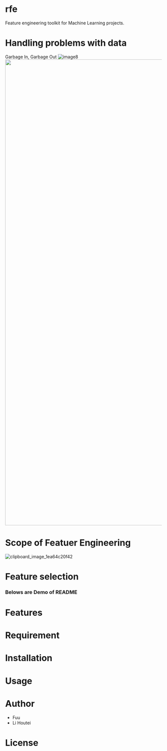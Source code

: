 # rfe
Feature engineering toolkit for Machine Learning projects.

# Handling problems with data
Garbage In, Garbage Out
![image8](https://user-images.githubusercontent.com/78530659/137845348-d07e57f5-8cd3-4f47-9fbb-fde6291d8519.png)
<img src="https://user-images.githubusercontent.com/78530659/137845348-d07e57f5-8cd3-4f47-9fbb-fde6291d8519.png" width="1500">

# Scope of Featuer Engineering
![clipboard_image_1ea64c20f42](https://user-images.githubusercontent.com/78530659/137846338-fe324a84-e37b-4563-8541-e9b23e15f031.png)

# Feature selection




### Belows are Demo of README


# Features

# Requirement


# Installation


# Usage


# Author

* Fuu
* Li Houtei

# License

